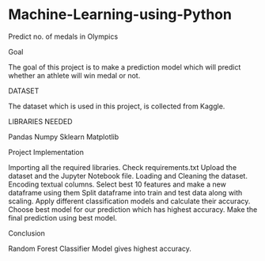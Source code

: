 # Machine-Learning-using-Python
Predict no. of medals in Olympics

Goal

The goal of this project is to make a prediction model which will predict whether an athlete will win medal or not.


DATASET

The dataset which is used in this project, is collected from Kaggle.


LIBRARIES NEEDED

Pandas
Numpy
Sklearn
Matplotlib


Project Implementation

Importing all the required libraries. Check requirements.txt
Upload the dataset and the Jupyter Notebook file.
Loading and Cleaning the dataset.
Encoding textual columns.
Select best 10 features and make a new dataframe using them
Split dataframe into train and test data along with scaling.
Apply different classification models and calculate their accuracy.
Choose best model for our prediction which has highest accuracy.
Make the final prediction using best model.


Conclusion

Random Forest Classifier Model gives highest accuracy.
